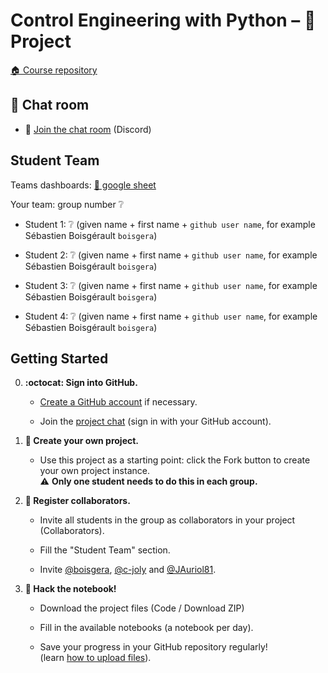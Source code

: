# Control Engineering with Python – 🚀 Project

[:house: Course repository](https://github.com/boisgera/control-engineering-with-python)


## :speech_balloon: Chat room

- :speech_balloon: [Join the chat room](https://discord.gg/4dBDfXA2) (Discord)

## Student Team

Teams dashboards: [📝 google sheet](https://docs.google.com/spreadsheets/d/1bIvdzbg5PDoQSr7ugv32wQtcKUiNaBiPt2RSzHwNRtA/edit?usp=sharing)

Your team: group number ❔

  - Student 1: ❔ (given name + first name + `github user name`, for example Sébastien Boisgérault `boisgera`)

  - Student 2: ❔ (given name + first name + `github user name`, for example Sébastien Boisgérault `boisgera`)
  
  - Student 3: ❔ (given name + first name + `github user name`, for example Sébastien Boisgérault `boisgera`)

  - Student 4: ❔ (given name + first name + `github user name`, for example Sébastien Boisgérault `boisgera`)

## Getting Started

  0. **:octocat: Sign into GitHub.**   
     
     - [Create a GitHub account](https://github.com/join) if necessary.
     
     - Join the [project chat](https://gitter.im/control-engineering-with-python/community?utm_source=share-link&utm_medium=link&utm_campaign=share-link)
     (sign in with your GitHub account).

  1. **🎉 Create your own project.**  
     
     - Use this project as a starting point: 
       click the Fork button to create your own project instance.  
       ⚠️ **Only one student needs to do this in each group.**

  2. **👥 Register collaborators.**  
    
       - Invite all students in the group as collaborators in your project (Collaborators).
      
       - Fill the "Student Team" section.

       - Invite [@boisgera](https://github.com/boisgera), 
        [@c-joly](https://github.com/c-joly) and [@JAuriol81](https://github.com/JAuriol81). 

  3. **📔 Hack the notebook!**  
     
     - Download the project files (Code / Download ZIP) 
     
     - Fill in the available notebooks (a notebook per day).

     - Save your progress in your GitHub repository regularly!   
      (learn [how to upload files](https://docs.github.com/en/github/managing-files-in-a-repository/adding-a-file-to-a-repository)).

